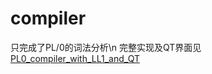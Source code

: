 # compiler
只完成了PL/0的词法分析\n
完整实现及QT界面见<a href="https://github.com/goomadao/PL0_compiler_with_LL1_and_QT">PL0_compiler_with_LL1_and_QT</a>
